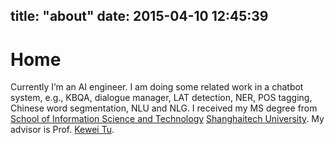 title: "about"
date: 2015-04-10 12:45:39
---
# Home

Currently I’m an AI engineer. I am doing some related work in a chatbot system, e.g., KBQA, dialogue manager, LAT detection, NER, POS tagging, Chinese word segmentation, NLU and  NLG. I received my MS degree from [School of Information Science and Technology](http://www.shanghaitech.edu.cn/eng/) [Shanghaitech University](http://www.shanghaitech.edu.cn/eng/). My advisor is Prof. [Kewei Tu](http://sist.shanghaitech.edu.cn/faculty/tukw/). 

<!--## Email
chushb@shanghaitech.edu.cn

## github
[FrankChu0229](https://github.com/FrankChu0229)

## zhihu
[Frank Chu](https://www.zhihu.com/people/chu-shan-bo)

## Photos with Stephen Boyd in SSDS2015
<div  align="center">    
<img src="/img/photoswithboyd.jpg" width = "300" height = "200" alt="PhotosWithStephenBoyd" align=center />
</div>
-->

<!-- ![photoswithStephen](/img/photoswithboyd.jpg)-->

<!--## Photos with Andrew Yao, Wolfram Burgard, Raja Koduri and Vijay Kumar in SSIST2016

<div  align="center">    
<img src="/img/photoSSIST2016.jpg" width = "300" height = "200" alt="PhotosInSSIST2016" align=center />
</div> 
-->


<!--## Photos about me -->

<!--![photosaboutme](/img/photosaboutme.jpg)-->